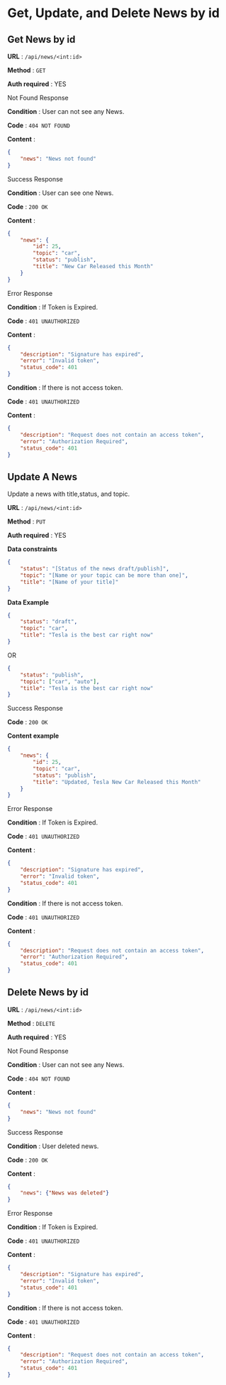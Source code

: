 # Get, Update, and Delete News by id

## Get News by id

**URL** : `/api/news/<int:id>`

**Method** : `GET`

**Auth required** : YES 

Not Found Response

**Condition** : User can not see any News.

**Code** : `404 NOT FOUND`

**Content** :
```json
{
    "news": "News not found"
} 
```
Success Response

**Condition** : User can see one News.

**Code** : `200 OK`

**Content** : 

```json
{
    "news": {
        "id": 25,
        "topic": "car",
        "status": "publish",
        "title": "New Car Released this Month"
    }
}
```

Error Response

**Condition** : If Token is Expired.

**Code** : `401 UNAUTHORIZED`

**Content** :

```json
{
    "description": "Signature has expired",
    "error": "Invalid token",
    "status_code": 401
}    

```
**Condition** : If there is not access token.

**Code** : `401 UNAUTHORIZED`

**Content** :

```json
{
    "description": "Request does not contain an access token",
    "error": "Authorization Required",
    "status_code": 401
}    

```
## Update A News 

Update a news with title,status, and topic.

**URL** : `/api/news/<int:id>`

**Method** : `PUT`

**Auth required** : YES

**Data constraints**

```json
{
    "status": "[Status of the news draft/publish]",
    "topic": "[Name or your topic can be more than one]",
    "title": "[Name of your title]"
}
```

**Data Example**

```json
{
    "status": "draft",
    "topic": "car",
    "title": "Tesla is the best car right now"
}
```
OR

```json
{
    "status": "publish",
    "topic": ["car", "auto"],
    "title": "Tesla is the best car right now"
}
```
Success Response

**Code** : `200 OK` 

**Content example**

```json
{
    "news": {
        "id": 25,
        "topic": "car",
        "status": "publish",
        "title": "Updated, Tesla New Car Released this Month"
    }
}
```

Error Response

**Condition** : If Token is Expired.

**Code** : `401 UNAUTHORIZED`

**Content** :

```json
{
    "description": "Signature has expired",
    "error": "Invalid token",
    "status_code": 401
}    

```
**Condition** : If there is not access token.

**Code** : `401 UNAUTHORIZED`

**Content** :

```json
{
    "description": "Request does not contain an access token",
    "error": "Authorization Required",
    "status_code": 401
}    

```
## Delete News by id

**URL** : `/api/news/<int:id>`

**Method** : `DELETE`

**Auth required** : YES 

Not Found Response

**Condition** : User can not see any News.

**Code** : `404 NOT FOUND`

**Content** :
```json
{
    "news": "News not found"
} 
```
Success Response

**Condition** : User deleted news.

**Code** : `200 OK`

**Content** : 

```json
{
    "news": {"News was deleted"}
}
```

Error Response

**Condition** : If Token is Expired.

**Code** : `401 UNAUTHORIZED`

**Content** :

```json
{
    "description": "Signature has expired",
    "error": "Invalid token",
    "status_code": 401
}    

```
**Condition** : If there is not access token.

**Code** : `401 UNAUTHORIZED`

**Content** :

```json
{
    "description": "Request does not contain an access token",
    "error": "Authorization Required",
    "status_code": 401
}    

```